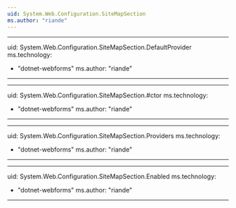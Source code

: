 ```yaml
---
uid: System.Web.Configuration.SiteMapSection
ms.author: "riande"
---
```


---
uid: System.Web.Configuration.SiteMapSection.DefaultProvider
ms.technology: 
  - "dotnet-webforms"
ms.author: "riande"
---

---
uid: System.Web.Configuration.SiteMapSection.#ctor
ms.technology: 
  - "dotnet-webforms"
ms.author: "riande"
---

---
uid: System.Web.Configuration.SiteMapSection.Providers
ms.technology: 
  - "dotnet-webforms"
ms.author: "riande"
---

---
uid: System.Web.Configuration.SiteMapSection.Enabled
ms.technology: 
  - "dotnet-webforms"
ms.author: "riande"
---
